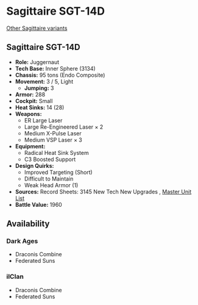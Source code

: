 # Sagittaire SGT-14D 

[Other Sagittaire variants](../sagittaire.md) 

## Sagittaire SGT-14D 

- **Role:** Juggernaut 
- **Tech Base:** Inner Sphere (3134) 
- **Chassis:** 95 tons (Endo Composite) 
- **Movement:** 3 / 5, Light 
  - **Jumping:** 3 
- **Armor:** 288 
- **Cockpit:** Small 
- **Heat Sinks:** 14 (28) 
- **Weapons:** 
  - ER Large Laser 
  - Large Re-Engineered Laser × 2 
  - Medium X-Pulse Laser 
  - Medium VSP Laser × 3 
- **Equipment:** 
  - Radical Heat Sink System 
  - C3 Boosted Support 
- **Design Quirks:** 
  - Improved Targeting (Short) 
  - Difficult to Maintain 
  - Weak Head Armor (1) 
- **Sources:** Record Sheets: 3145 New Tech New Upgrades , [Master Unit List](http://masterunitlist.info/Unit/Details/6835) 
- **Battle Value:** 1960 

## Availability 

### Dark Ages 

- Draconis Combine 
- Federated Suns 

### ilClan 

- Draconis Combine 
- Federated Suns 

